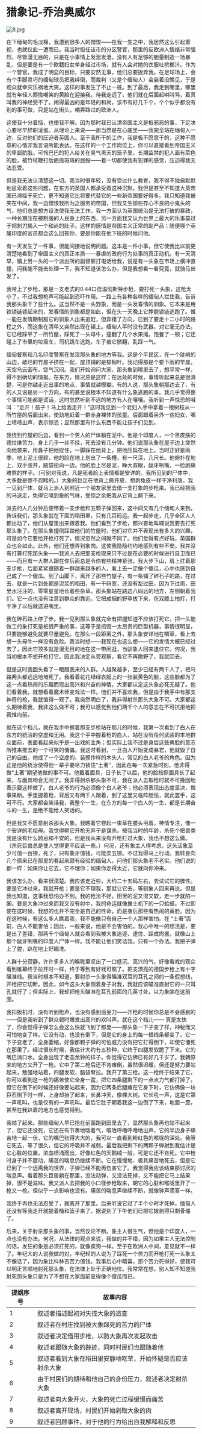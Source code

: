 # 猎象记-乔治奥威尔
![8.jpg](8.jpg)

在下缅甸的毛淡棉，我遭到很多人的憎恨——在我一生之中，我居然这么引起重视，也就仅此一遭而已。我当时担任该市的分区警官，那里的反欧洲人情绪非常强烈，尽管漫无目的，只是在小事情上发泄发泄。没有人有足够的胆量制造一场暴乱，但是要是有一个欧籍妇女单身经过市场，就有人会对她的衣服吐槟榔汁。作为一个警官，我成了明显的目标，只要安然无事，他们总要捉弄我。在足球场上，会有个手脚灵巧的缅甸球员把我绊倒，而裁判（又是个缅甸人）会装着没瞧见，于是观众就幸灾乐祸地大笑。这样的事发生了不止一桩。到了最后，我走到哪里，哪里就有年轻人揶揄嘲笑的黄脸在迎接我，待我走远了，他们就在后面起哄叫骂，着真叫我的神经受不了。闹得最凶的是年轻的和尚，该市有好几千个，个个似乎都没有别的事可做，只是站在街头，嘲弄路过的欧洲人。

这使我十分着恼，也使我不解。因为那时我已认清帝国主义是桩邪恶的事，下定决心要尽早辞职滚蛋。从理论上来说——那当然是在心底里——我完全站在缅甸人一边，反对他们的压迫者英国人。至于我所干的工作，我是极不愿意干的，这种不愿意的心情非我言语所能表达。在这样的一个工作岗位上，你可以直接看到帝国主义的卑鄙肮脏。可怜巴巴的犯人给关在臭气熏天的笼子里，长期监禁的犯人面有菜色的脸，被竹杖鞭打后疤痕斑斑的屁股——着一切都使我有犯罪的感觉，压迫得我无法忍受。

但是我无法认清楚这一切。我当时很年轻，没有受过什么教育，我不得不独自默默地思索着这些问题，在东方的英国人都承受着这种沉默。我但是甚至不知道大英帝国已濒临于死亡，更不知道它比将要代替它的一些新帝国要好得多。我只知道我被夹在中间，我一边憎恨我所为之服务的帝国，但我又生那些存心不良的小鬼头的气，他们总是想方设法使我无法工作。我一方面认为英国统治是无法打破的暴政，一种长期压在被制服的人民身上的东西，另一方面我又认为世界上最大的乐事莫过于把刺刀捅入一个和尚的肚子。这样的感情是帝国主义正常的副产品；随便哪个英属印度的官员都会这么回答你，要是你能在他下班的时候问他。

有一天发生了一件事，很能间接地说明问题。这本是一件小事，但它使我比以前更清楚地看到了帝国主义的真正本质——暴虐的政府行为处事的真正动机。有一天清早，镇上另一头的一个派出所的副督察打电话给我，说是有一头象在市场上横冲直撞，问我能不能去处理一下。我不知道该怎么办，但是我想看一看究竟，就骑马出发了。

我带上了步枪，那是一支老式的0.44口径温彻斯特步枪，要打死一头象，这枪太小了，不过我想枪声可能起到恐吓作用。一路上有各种各样的缅甸人拦住我，告诉我那头象干了些什么。这当然不是一头野象，而是一头发春情的驯象。它本来是用铁锁链锁起来的，发春情的驯象都是如此，但在头一天晚上它挣脱锁链逃跑了。惟一能在发情期制服它的驯象人出来追赶，但奔错了方向，已到了要走十二小时的路程之外，而这象在清早又突然出现在镇上。缅甸人平时没有武器，对它毫无办法。它已经踩平了一所竹屋，踩死了一头母牛，撞翻了几个水果摊，饱餐了一顿；它还碰上了市里的垃圾车，司机跳车逃跑，车子被它掀翻，乱踩一气。

缅甸督察和几名印度警察在发现那头象的地方等我。这是个平民区，在一个陡峭的山边，破烂的竹屋子挤在一起，屋顶铺的是棕榈叶。我记得那是个要下雨的早晨，天空乌云密布，空气沉闷。我们开始询问大家，那头象到哪里去了，想平常一样，得不到确切的情报。在东方，情况总是这样；在远处的时候，事情听起来总是很清楚，可是你越走近出事的地点，事情就越模糊。有的人说，那头象朝那边去了，有的人又说是另一个方向，有的甚至说根本不知道有什么象逃跑的事。我几乎觉得整个事情可能都是谎话，这时忽然听到不远的地方有人在嚷嚷。我听到一声惊恐的喊叫：“走开！孩子！马上给我走开！”这时我见到一个老妇人手中拿着一根树枝从一所竹屋的后面出来，使劲地赶着一群赤身裸体的孩童。后面跟着另外一些妇女，嘴上啧啧出声，表示惊恐；显然那里有什么东西不能让孩子们见到。

我绕到竹屋的后边，看到一个男人的尸体躺在泥中。他是个印度人，一个黑皮肤的德拉维苦力，身上几乎一丝不挂，死去没有几分钟。他们说那头象在屋子边上突然向他袭来，用鼻子把他捉住，一脚踩在他背上，把他压扁在地上。当时正好是雨季，地上泥土很软，他的脸在地上划出了一条槽，有一尺深，几尺长。他俯扑在地上，双手张开，脑袋扭向一边。他的脸上尽是泥，睁大双眼，龇牙咧嘴，一脸剧痛难熬的样子。（可别对我说，凡是死者脸上表情都是安详的。我所见到的尸体中，大多数是惨不忍睹的。）大象的巨足在他背上撕开皮，想剥兔皮一样干净利落。我一见到尸体，就马上派人到附近一个朋友家里去借一支打象的步枪来。我已经把我的马送走，免得它嗅到象的气味，受惊之余把我从它背上颠下来。

派去的人几分钟后便带着一支步枪和五颗子弹回来，这中间又有几个缅甸人来到，告诉我们，那头象就在下面的稻田里，只有几百码远。我一起步走，几乎全区人人都出动了，他们从屋里出来跟着我。他们看到了步枪，都兴奋地叫喊说我要去打死那头象了。在那头象撞倒踩踏他们的竹屋时，他们对它并不表现出有多大的兴趣，可是如今它要给开枪打死了，情况忽然之间就不同了。他们觉得有点好玩，英国群众也会如此。此外，他们还想弄到象肉。这使我隐隐约约地感到有些不安。我并没有打算打死那头象——我派人去把那支枪取来只不过是在必要的时候进行自卫而已——而且有一大群人跟在你后面总是令你有些精神紧张。我大步下山，肩上扛着那支步枪，后面紧紧跟随着一群越来越多的人，看上去一定像个傻瓜，心中也感到自己成了一个傻瓜。到了山脚下，离开了那些竹屋子，有一条铺了碎石子的路，在过去，就是一片到处都是泥浆的稻田，有一千码宽，还没有犁过田，因为下过雨，田里水汪汪的，零零星星地长着些杂草。那头象站在路边八码远的地方，左侧朝着我们。它一点也没有注意到群众的靠近。它把成捆的野草拔下来，在双膝上拍打，打干净了以后就送进嘴里。

我在碎石路上停了步。我一见到那头象就完全有把握知道不应该打死它。把一头能做工的象打死是桩很严重的事，这等于是捣毁一太昂贵的巨型机器，事情很明显，只要能够避免就要尽量避免。在那么一段距离之外，那头象安详地在嚼草，看上去想一头母牛一样没有危险。我当时想——我现在也这么想——它的发情大概已经过去了，因此它顶多就是漫无目的地在这一带闲逛，当驯象人回来逮住它。何况，我当初根本不想开枪打它。因此我决定从旁观察，看它不再撒野了，我就回去。

但是这时我回头看了一眼跟我来的人群。人越聚越多，至少已经有两千人了，把马路两头都远远地堵死了。我看着花花绿绿衣服上的一张装黄色的脸，这些脸都为了这一点看热闹的乐趣而现出高兴和兴奋的神情，大家都认定这头象必死无疑了。他们看着我，就想看着魔术师变戏法一样。他们并不喜欢我，但是由于我手中有那支神奇的枪，我就值得一观了。我突然明白了，我非得射杀那头大象不可。大家都这么期待着我，我非这么做不可；我可以感觉到他们两千个人的意志在不可抗拒地把我推向前。

就在这个档儿，就在我手中握着那支步枪站在那儿的时候，我第一次看到了白人在东方的统治的空虚和无用。我这个手中握着枪的白人，站在没有任何武装的本地群众面前，表面看起来似乎是一出戏的主角；但实际上我不过是身后这些黄脸的意志所推来推去的一个可笑的傀儡。我这时看到，一旦白人开始变成暴君，他就毁了自己的自由。他成了一个空虚的、装摸作样的木头人，常见的白人老爷的角色。因为正是他的统治使得他一辈子要尽力锁住“土著”，因此在每一次紧急时刻，他非得做“土著”期望他做的事不可。他戴着面具，日子长了以后，他的脸按照面具长了起来，与面具吻合无间了。我非得射杀那头象不可，我在派人去取枪时就不可挽回地表示要这样做了。白人老爷的行为必须像个白人老爷；他必须表现出态度坚决，做事果断。手里握着枪，背后又有两千人跟着，到了这里又临阵胆怯，就此罢手，这可不行。大家都会笑话我，我整个一生，在东方的每一个白人的一生，都是长期奋斗的一生，是绝不能给人笑话的。

但是我又不愿意射杀那头大象。我瞧着它卷起一束草在膝头甩着，神情专注，像一个安详的老祖母。我觉得朝它开枪无异于是谋杀。按我当时的年龄，杀死个把兽类我是没有什么顾忌和不安的，但是我从来没有开枪打过大象，我也不想这么做。（杀死巨兽总是使人觉得更不应该一些。）何况，还有象主人得考虑。这头活象至少可值一百镑，死了，只有象牙值钱，可能卖五镑。不过我得马上行动。我转身向几个原来已在那里的看起来颇有经验的缅甸人，问他们那头象老不老实。他们说的都一样：如果你让它去，它不理你；如果你走得太近，它就向你冲来。

我该怎么办，看来很清楚。我应该走近些，大约二十五码左右，去试试它的脾性。要是它冲过来，我就开枪；要是它不理我，那就让它去，等驯象人回来再说。但是我也知道，这事我恐怕办不到。我的枪法不好，田里的泥又湿又软，走一步就陷一脚。要是大象冲过来而我又没有射中，我的命运就像推土机下的一只蛤蟆。不过即使在这时候，我想的也并不完全是自己的性命，而是身后那些看热闹的黄脸。因为在这时候，有这么多人瞧着我，我不能像只有自己一个人那样害怕。在 “土著”面前，白人不能害怕；因此，一般来说，他是不会害怕的。我心中唯一的想法是，要是出了差错，那两千个缅甸人就会看到我被大象追逐、逮住、踩成肉酱，就像山上那个龇牙咧嘴的印度人尸体一样。我不能让他们笑话我。只有一个办法。我把子弹上了膛，趴在地上好瞄准。

人群十分寂静，许许多多人的喉咙里叹出了一口低沉、高兴的气，好像看戏的观众看到帷幕终于拉开时一样，终于等到有好戏可瞧了。把支漂亮的德国步枪上有十字瞄准线。我当时根本不知道，要射杀一头象得瞄准双耳的耳孔之间的一条假想线，开枪把它切断。因此，如今这头大象侧着身子对我，我就应该瞄准直射它的一只耳孔就行了；但实际上，我却把枪头瞄准在耳孔前面的几英寸处，以为象脑在这前面。

我扣扳机时，没有听到枪声，也没有感到后坐力——开枪的时候你总是不会感到的——但是我听到了群众顿时爆发出高兴的欢叫声。就在这个档儿—— 真是太快了，你会觉得子弹怎么会这么快就飞到了那里——那头象一下子变了样，神秘而又可怕地变了样。它没有动，也没有倒下，但是它的身上的每一根线条都变了。它一下子变老了，全身萎缩，好像那颗子弹的可怕威力没有把它打得倒下，却使它僵死在那里了。经过很长时候，我估计大约有五秒种，它终于四腿发软跪了下来。它的嘴巴淌口水。全身出现了老态龙钟的样子。你觉得它仿佛已有好几千岁了。我朝原来的地方又开了一枪。它中了第二枪后还不肯瘫倒，虽然很迟缓，但还是努力要站起来，勉强地站着，四腿发软，脑袋耷拉。我开了第三枪。这一枪终于结果了它。你可以看到这一枪的痛苦使它全身一震，把它四条腿剩下的一点点力气都打掉了。但它在倒下的时候还好像要站起来，因为它两条后腿瘫在它身下时，它仿佛像一块巨石倒下时一样，上身却抬了起来，长鼻冲天，像棵大树。它长吼一声，这是它第一声吼叫，也是仅有的一声吼叫。最后它肚子朝着我这一边倒了下来，地面一震，甚至在我趴着的地方也感觉得到。

我站了起来。那些缅甸人早已抢在前面跑到田里去了，显然那头象再也站不起来了，但它还没死，它还在有节奏地喘着气，喉咙呼噜呼噜地出声，它的半边身子痛苦地一起一伏，它的嘴巴张得大大的，我可以一直看到粉红色的喉咙的深处。我等它死去，等了很久，但它的呼吸并不减弱。最后我把剩下的两颗子弹射到我估计是它心脏的位置。浓血喷涌而出，好像红色的天鹅绒一般，可是它还不肯死。它中枪时身子并不震动，痛苦的喘息仍继续不断。它在慢慢地、极其痛苦地死去，但是它已到了一个远离我的世界，子弹已经不能再伤害它了。我觉得我应该结束那讨厌的喘息声。看着那头巨兽躺在那里，没法动弹，又没法死掉，又不能把它马上结果掉，很不是滋味。我又派人去把我的小口径步枪取来，朝它的心脏和喉咙里开了一枪又一枪。但似乎一点影响也没有。痛苦的喘息声继续不断，就像钟声滴答一样。

我终于再也无法忍受了，就离开了那里。后来听说它过了半个小时才死掉。缅甸人还没有等我走开就提着桶和篮子来了，据说到了下午他们已把它拨剥得只剩骨骼了。

后来，关于射杀那头象的事，当然议论不断。象主人很生气，但他是个印度人，一点也没有办法。何况，从法律的观点来说，我做的并不错，因为如果主人无法控制的话，发狂的象是必须打死的，就像疯狗一样。至于在欧洲人中间，意见就不一样了。年纪大的人说我做的对，年纪轻的人说为了踩死一个苦力而开枪打死一头象太不像话了，因为象比科林吉苦力值钱。我事后心中暗喜，那个苦力死得好，使我可以明正言顺地射死那头象，在法律上处于正确地位。我常常在想，别人知不知道我射死那头象只是为了不想在大家面前显得像个傻瓜而已。

| 提纲序号 | 故事内容 |
| --- | --- |
| 1 | 叙述者描述起初对失控大象的追查 |
| 2 | 叙述者在村庄找到被大象踩死的苦力的尸体 |
| 3 | 叙述者决定借用步枪，以防大象再次发起攻击 |
| 4 | 叙述者跟随大象的踪迹，同时村民们也跟随着他 |
| 5 | 叙述者看到大象在稻田里安静地吃草，开始怀疑是否应该射杀大象 |
| 6 | 由于村民们的期待和他自己的身份压力，叙述者决定射杀大象 |
| 7 | 叙述者向大象开火，大象的死亡过程缓慢而痛苦 |
| 8 | 叙述者离开现场，村民们开始剥取大象的肉 |
| 9 | 叙述者回顾事件，对于他的行为给出自我解释和反思 |